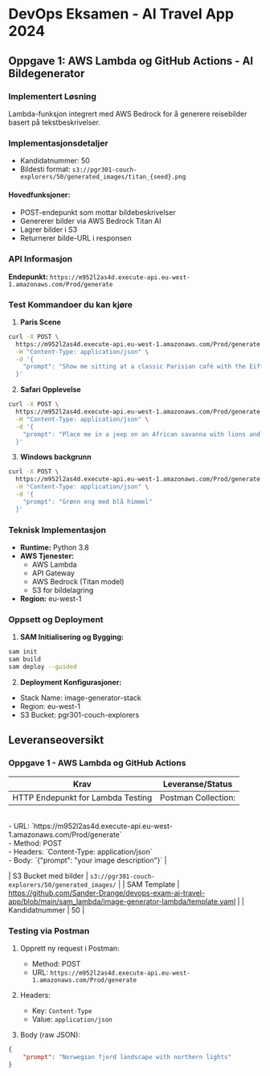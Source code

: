 # DevOps Eksamen - AI Travel App 2024

## Oppgave 1: AWS Lambda og GitHub Actions - AI Bildegenerator

### Implementert Løsning
Lambda-funksjon integrert med AWS Bedrock for å generere reisebilder basert på tekstbeskrivelser.

### Implementasjonsdetaljer
- Kandidatnummer: 50
- Bildesti format: `s3://pgr301-couch-explorers/50/generated_images/titan_{seed}.png`

#### Hovedfunksjoner:
- POST-endepunkt som mottar bildebeskrivelser
- Genererer bilder via AWS Bedrock Titan AI
- Lagrer bilder i S3
- Returnerer bilde-URL i responsen

### API Informasjon
**Endepunkt:** `https://m952l2as4d.execute-api.eu-west-1.amazonaws.com/Prod/generate`

### Test Kommandoer du kan kjøre

1. **Paris Scene**
```bash
curl -X POST \
  https://m952l2as4d.execute-api.eu-west-1.amazonaws.com/Prod/generate \
  -H "Content-Type: application/json" \
  -d '{
    "prompt": "Show me sitting at a classic Parisian café with the Eiffel Tower in the background, a coffee and croissant on the table. The image should have an old polaroid filter, with soft faded tones and a sunbeam lightly hitting the Eiffel Tower."
  }'
```

2. **Safari Opplevelse**
```bash
curl -X POST \
  https://m952l2as4d.execute-api.eu-west-1.amazonaws.com/Prod/generate \
  -H "Content-Type: application/json" \
  -d '{
    "prompt": "Place me in a jeep on an African savanna with lions and elephants in the background under a golden sunset. Use an analog 1980s photo effect with warm color tones, and give it a grainy texture for an authentic safari experience."
  }'
```

3. **Windows backgrunn**
```bash
curl -X POST \
  https://m952l2as4d.execute-api.eu-west-1.amazonaws.com/Prod/generate \
  -H "Content-Type: application/json" \
  -d '{
    "prompt": "Grønn eng med blå himmel"
  }'
```

### Teknisk Implementasjon
- **Runtime:** Python 3.8
- **AWS Tjenester:**
  - AWS Lambda
  - API Gateway
  - AWS Bedrock (Titan model)
  - S3 for bildelagring
- **Region:** eu-west-1

### Oppsett og Deployment
1. **SAM Initialisering og Bygging:**
```bash
sam init
sam build
sam deploy --guided
```

2. **Deployment Konfigurasjoner:**
- Stack Name: image-generator-stack
- Region: eu-west-1
- S3 Bucket: pgr301-couch-explorers


## Leveranseoversikt

### Oppgave 1 - AWS Lambda og GitHub Actions
| Krav | Leveranse/Status |
|------|-----------------|
| HTTP Endepunkt for Lambda Testing | Postman Collection:
<br>
- URL: `https://m952l2as4d.execute-api.eu-west-1.amazonaws.com/Prod/generate`
<br>- Method: POST<br>- Headers: `Content-Type: application/json`
<br>- Body: `{"prompt": "your image description"}` |

| S3 Bucket med bilder | `s3://pgr301-couch-explorers/50/generated_images/` |
| SAM Template | https://github.com/Sander-Drange/devops-exam-ai-travel-app/blob/main/sam_lambda/image-generator-lambda/template.yaml |
| Kandidatnummer | 50 |

### Testing via Postman
1. Opprett ny request i Postman:
   - Method: POST
   - URL: `https://m952l2as4d.execute-api.eu-west-1.amazonaws.com/Prod/generate`

2. Headers:
   - Key: `Content-Type`
   - Value: `application/json`

3. Body (raw JSON):
```json
{
    "prompt": "Norwegian fjord landscape with northern lights"
}